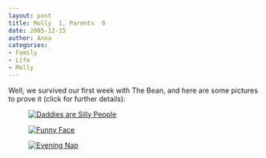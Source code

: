 ```yaml
---
layout: post
title: Molly  1, Parents  0
date: 2005-12-15
author: Anna
categories:
- Family
- Life
- Molly
---
```


Well, we survived our first week with The Bean, and here are some pictures to prove it (click for further details):
 
<figure><a href="http://www.flickr.com/photo.gne?id=73850439"><img class="photo" src="http://static.flickr.com/33/73850439_7871031d74.jpg" alt="Daddies are Silly People" border="0"></a>
</figure> 

<figure><a href="http://www.flickr.com/photo.gne?id=73850586"><img class="photo" src="http://static.flickr.com/34/73850586_4126d51fb1.jpg" alt="Funny Face" border="0"></a> 
</figure>

<figure><a href="http://www.flickr.com/photo.gne?id=73850700"><img class="photo" src="http://static.flickr.com/34/73850700_e8d9586938.jpg" alt="Evening Nap" border="0"></a>
</figure>
